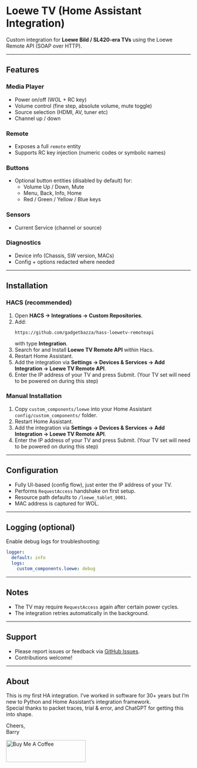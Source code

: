 # Loewe TV (Home Assistant Integration)

Custom integration for **Loewe Bild / SL420-era TVs** using the Loewe Remote API (SOAP over HTTP).

---

## Features

### Media Player
- Power on/off (WOL + RC key)
- Volume control (fine step, absolute volume, mute toggle)
- Source selection (HDMI, AV, tuner etc)
- Channel up / down

### Remote
- Exposes a full `remote` entity
- Supports RC key injection (numeric codes or symbolic names)

### Buttons
- Optional button entities (disabled by default) for:
  - Volume Up / Down, Mute
  - Menu, Back, Info, Home
  - Red / Green / Yellow / Blue keys

### Sensors
- Current Service (channel or source)

### Diagnostics
- Device info (Chassis, SW version, MACs)
- Config + options redacted where needed

---

## Installation

### HACS (recommended)
1. Open **HACS → Integrations → Custom Repositories**.
2. Add:  
   ```
   https://github.com/gadgetbazza/hass-loewetv-remoteapi
   ```
   with type **Integration**.
3. Search for and Install **Loewe TV Remote API** within Hacs.
4. Restart Home Assistant.
5. Add the integration via **Settings → Devices & Services → Add Integration → Loewe TV Remote API**.
6. Enter the IP address of your TV and press Submit.  (Your TV set will need to be powered on during this step)

### Manual Installation
1. Copy `custom_components/loewe` into your Home Assistant `config/custom_components/` folder.
2. Restart Home Assistant.
3. Add the integration via **Settings → Devices & Services → Add Integration → Loewe TV Remote API**.
4. Enter the IP address of your TV and press Submit.  (Your TV set will need to be powered on during this step)

---

## Configuration
- Fully UI-based (config flow), just enter the IP address of your TV.
- Performs `RequestAccess` handshake on first setup.
- Resource path defaults to `/loewe_tablet_0001`.
- MAC address is captured for WOL.

---

## Logging (optional)

Enable debug logs for troubleshooting:

```yaml
logger:
  default: info
  logs:
    custom_components.loewe: debug
```

---

## Notes
- The TV may require `RequestAccess` again after certain power cycles.  
- The integration retries automatically in the background.  

---

## Support
- Please report issues or feedback via [GitHub Issues](https://github.com/gadgetbazza/hass-loewetv-remoteapi/issues).
- Contributions welcome!

---

## About
This is my first HA integration. I’ve worked in software for 30+ years but I’m new to Python and Home Assistant’s integration framework.  
Special thanks to packet traces, trial & error, and ChatGPT for getting this into shape.  

Cheers,  
Barry  

<a href="https://www.buymeacoffee.com/gadgetbazza" target="_blank">
  <img src="https://cdn.buymeacoffee.com/buttons/v2/default-yellow.png" alt="Buy Me A Coffee" style="height: 60px !important;width: 217px !important;">
</a>
